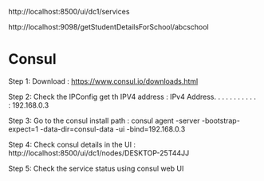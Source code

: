 http://localhost:8500/ui/dc1/services

http://localhost:9098/getStudentDetailsForSchool/abcschool

# Consul
Step 1: Download : https://www.consul.io/downloads.html

Step 2: Check the IPConfig get th IPV4 address :
     IPv4 Address. . . . . . . . . . . : 192.168.0.3

Step 3: Go to the consul install path :
      consul agent -server -bootstrap-expect=1 -data-dir=consul-data -ui -bind=192.168.0.3
	  
Step 4: Check consul details in the UI :
      http://localhost:8500/ui/dc1/nodes/DESKTOP-25T44JJ

Step 5: Check the service status using consul web UI 	  
